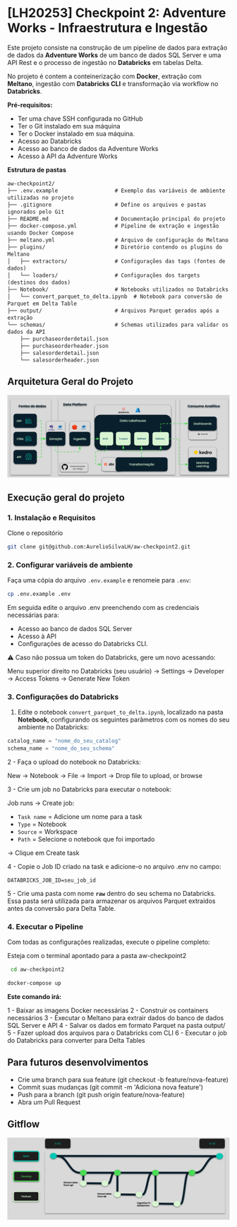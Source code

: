 # [LH20253] Checkpoint 2: Adventure Works - Infraestrutura e Ingestão

Este projeto consiste na construção de um pipeline de dados para extração de dados da **Adventure Works** de um banco de dados SQL Server e uma API Rest e o processo de ingestão no **Databricks** em tabelas Delta.

No projeto é contem a conteinerização com **Docker**, extração com **Meltano**, ingestão com **Databricks CLI** e transformação via workflow no **Databricks**.

**Pré-requisitos:**

- Ter uma chave SSH configurada no GitHub
- Ter o Git instalado em sua máquina
- Ter o Docker instalado em sua máquina.
- Acesso ao Databricks
- Acesso ao banco de dados da Adventure Works
- Acesso à API da Adventure Works

**Estrutura de pastas**

```shell
aw-checkpoint2/
├── .env.example                  # Exemplo das variáveis de ambiente utilizadas no projeto
├── .gitignore                    # Define os arquivos e pastas ignorados pelo Git
├── README.md                     # Documentação principal do projeto
├── docker-compose.yml            # Pipeline de extração e ingestão usando Docker Compose
├── meltano.yml                   # Arquivo de configuração do Meltano
├── plugins/                      # Diretório contendo os plugins do Meltano
│   ├── extractors/               # Configurações das taps (fontes de dados)
│   └── loaders/                  # Configurações dos targets (destinos dos dados)
├── Notebook/                     # Notebooks utilizados no Databricks
│   └── convert_parquet_to_delta.ipynb  # Notebook para conversão de Parquet em Delta Table
├── output/                       # Arquivos Parquet gerados após a extração
└── schemas/                      # Schemas utilizados para validar os dados da API
    ├── purchaseorderdetail.json
    ├── purchaseorderheader.json
    ├── salesorderdetail.json
    └── salesorderheader.json
```

## Arquitetura Geral do Projeto

![Arquitetura](imgs/arquitetura.png)


## Execução geral do projeto

### 1. Instalação e Requisitos

Clone o repositório
```bash
git clone git@github.com:AurelioSilvaLH/aw-checkpoint2.git
```

### 2. Configurar variáveis de ambiente

Faça uma cópia do arquivo `.env.example` e renomeie para `.env`:

```bash
cp .env.example .env
```
Em seguida edite o arquivo .env preenchendo com as credenciais necessárias para:
- Acesso ao banco de dados SQL Server
- Acesso à API 
- Configurações de acesso do Databricks CLI.

⚠️ Caso não possua um token do Databricks, gere um novo acessando: 

Menu superior direito no Databricks (seu usuário) →  Settings 
→ Developer → Access Tokens → Generate New Token


### 3. Configurações do Databricks
1. Edite o notebook `convert_parquet_to_delta.ipynb`, localizado na pasta **Notebook**, configurando os seguintes parâmetros com os nomes do seu ambiente no Databricks:

```Python
catalog_name = "nome_do_seu_catalog"
schema_name = "nome_do_seu_schema"
```

2 - Faça o upload do notebook no Databricks:

New → Notebook → File → Import → Drop file to upload, or browse

3 - Crie um job no Databricks para executar o notebook:

Job runs → Create job:
- `Task name` = Adicione um nome para a task
- `Type` = Notebook
- `Source` = Workspace
- `Path` = Selecione o notebook que foi importado

→ Clique em Create task

4 - Copie o Job ID criado na task e adicione-o no arquivo .env no campo:

```
DATABRICKS_JOB_ID=seu_job_id
```
5 - Crie uma pasta com nome **`raw`** dentro do seu schema no Databricks. Essa pasta será utilizada para armazenar os arquivos Parquet extraídos antes da conversão para Delta Table.

### 4. Executar o Pipeline
Com todas as configurações realizadas, execute o pipeline completo:

Esteja com o terminal apontado para a pasta aw-checkpoint2
```bash
 cd aw-checkpoint2
```
```bash
docker-compose up
```

**Este comando irá:**

1 - Baixar as imagens Docker necessárias
2 - Construir os containers necessários
3 - Executar o Meltano para extrair dados do banco de dados SQL Server e API
4 - Salvar os dados em formato Parquet na pasta output/
5 - Fazer upload dos arquivos para o Databricks com CLI
6 - Executar o job do Databricks para converter para Delta Tables

## Para futuros desenvolvimentos

* Crie uma branch para sua feature (git checkout -b feature/nova-feature)
* Commit suas mudanças (git commit -m 'Adiciona nova feature')
* Push para a branch (git push origin feature/nova-feature)
* Abra um Pull Request

## Gitflow

![Gitflow](imgs/gitflow.png)
